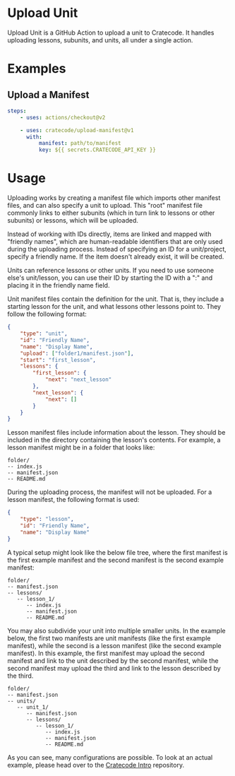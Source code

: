 # Upload Unit

Upload Unit is a GitHub Action to upload a unit to Cratecode. It handles uploading lessons, subunits, and units, all under a single action.

# Examples

## Upload a Manifest

```yaml
steps:
    - uses: actions/checkout@v2

    - uses: cratecode/upload-manifest@v1
      with:
          manifest: path/to/manifest
          key: ${{ secrets.CRATECODE_API_KEY }}
```

# Usage

Uploading works by creating a manifest file which imports other manifest files, and can also specify a unit to upload. This "root" manifest file commonly links to either subunits (which in turn link to lessons or other subunits) or lessons, which will be uploaded.

Instead of working with IDs directly, items are linked and mapped with "friendly names", which are human-readable identifiers that are only used during the uploading process. Instead of specifying an ID for a unit/project, specify a friendly name. If the item doesn't already exist, it will be created.

Units can reference lessons or other units. If you need to use someone else's unit/lesson, you can use their ID by starting the ID with a ":" and placing it in the friendly name field.

Unit manifest files contain the definition for the unit. That is, they include a starting lesson for the unit, and what lessons other lessons point to. They follow the following format:

```json
{
    "type": "unit",
    "id": "Friendly Name",
    "name": "Display Name",
    "upload": ["folder1/manifest.json"],
    "start": "first_lesson",
    "lessons": {
        "first_lesson": {
            "next": "next_lesson"
        },
        "next_lesson": {
            "next": []
        }
    }
}
```

Lesson manifest files include information about the lesson. They should be included in the directory containing the lesson's contents. For example, a lesson manifest might be in a folder that looks like:

```
folder/
-- index.js
-- manifest.json
-- README.md
```

During the uploading process, the manifest will not be uploaded. For a lesson manifest, the following format is used:

```json
{
    "type": "lesson",
    "id": "Friendly Name",
    "name": "Display Name"
}
```

A typical setup might look like the below file tree, where the first manifest is the first example manifest and the second manifest is the second example manifest:

```
folder/
-- manifest.json
-- lessons/
   -- lesson_1/
      -- index.js
      -- manifest.json
      -- README.md
```

You may also subdivide your unit into multiple smaller units. In the example below, the first two manifests are unit manifests (like the first example manifest), while the second is a lesson manifest (like the second example manifest). In this example, the first manifest may upload the second manifest and link to the unit described by the second manifest, while the second manifest may upload the third and link to the lesson described by the third.

```
folder/
-- manifest.json
-- units/
   -- unit_1/
      -- manifest.json
      -- lessons/
         -- lesson_1/
            -- index.js
            -- manifest.json
            -- README.md
```

As you can see, many configurations are possible. To look at an actual example, please head over to the [Cratecode Intro](https://github.com/Cratecode/intro.git) repository.
